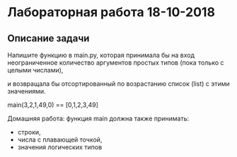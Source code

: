 # Лабораторная работа 18-10-2018

## Описание задачи
Напишите функцию в main.py, которая принимала бы на вход неограниченное количество аргументов простых типов (пока только с целыми числами),

и возвращала бы отсортированный по возрастанию список (list) с этими значениями.

main(3,2,1,49,0) == [0,1,2,3,49]

Домашняя работа: функция main должна также принимать:

 * строки,
 * числа с плавающей точкой,
 * значения логических типов